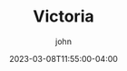 ---
date: 2023-03-08T11:55:00-04:00
title: "Victoria"
ab: "VIC"
seo_title: "Contact Victoria Senators and Member of parliament"
description: Contact Victoria representatives
author: john
url: /victoria/
flag: seal.png
weight: 1
---